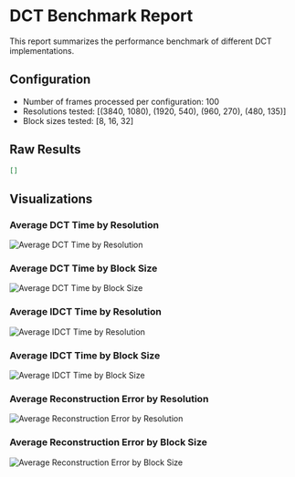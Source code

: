 # DCT Benchmark Report

This report summarizes the performance benchmark of different DCT implementations.

## Configuration
- Number of frames processed per configuration: 100
- Resolutions tested: [(3840, 1080), (1920, 540), (960, 270), (480, 135)]
- Block sizes tested: [8, 16, 32]

## Raw Results
```json
[]
```

## Visualizations
### Average DCT Time by Resolution
![Average DCT Time by Resolution](benchmark_plots/avg_dct_time_resolution.png)

### Average DCT Time by Block Size
![Average DCT Time by Block Size](benchmark_plots/avg_dct_time_block_size.png)

### Average IDCT Time by Resolution
![Average IDCT Time by Resolution](benchmark_plots/avg_idct_time_resolution.png)

### Average IDCT Time by Block Size
![Average IDCT Time by Block Size](benchmark_plots/avg_idct_time_block_size.png)

### Average Reconstruction Error by Resolution
![Average Reconstruction Error by Resolution](benchmark_plots/avg_reconstruction_error_resolution.png)

### Average Reconstruction Error by Block Size
![Average Reconstruction Error by Block Size](benchmark_plots/avg_reconstruction_error_block_size.png)

